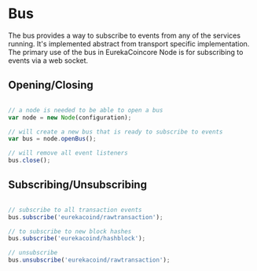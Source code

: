 # Bus
The bus provides a way to subscribe to events from any of the services running. It's implemented abstract from transport specific implementation. The primary use of the bus in EurekaCoincore Node is for subscribing to events via a web socket.

## Opening/Closing

```javascript

// a node is needed to be able to open a bus
var node = new Node(configuration);

// will create a new bus that is ready to subscribe to events
var bus = node.openBus();

// will remove all event listeners
bus.close();
```

## Subscribing/Unsubscribing

```javascript

// subscribe to all transaction events
bus.subscribe('eurekacoind/rawtransaction');

// to subscribe to new block hashes
bus.subscribe('eurekacoind/hashblock');

// unsubscribe
bus.unsubscribe('eurekacoind/rawtransaction');
```

